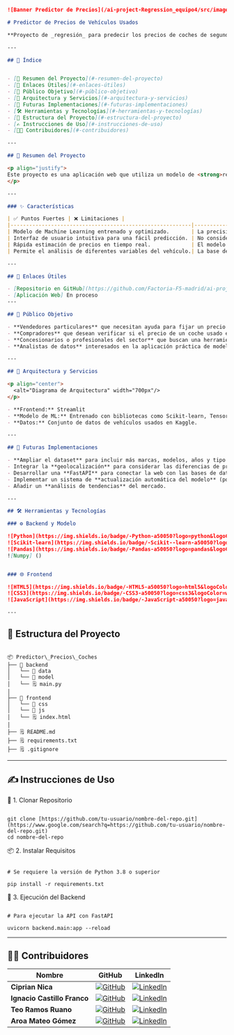 
```markdown

![Banner Predictor de Precios](/ai-project-Regression_equipo4/src/images/Banner.png)

# Predictor de Precios de Vehículos Usados

**Proyecto de _regresión_ para predecir los precios de coches de segunda mano, desarrollado utilizando un modelo de _Machine Learning_ entrenado con datos reales.**

---

## 🧭 Índice


- [📌 Resumen del Proyecto](#-resumen-del-proyecto)  
- [📎 Enlaces Útiles](#-enlaces-útiles)  
- [🎯 Público Objetivo](#-público-objetivo)  
- [🧠 Arquitectura y Servicios](#-arquitectura-y-servicios)  
- [🚀 Futuras Implementaciones](#-futuras-implementaciones)  
- [🛠️ Herramientas y Tecnologías](#-herramientas-y-tecnologías)  
- [📁 Estructura del Proyecto](#-estructura-del-proyecto)  
- [✍️ Instrucciones de Uso](#-instrucciones-de-uso)  
- [👩‍💻 Contribuidores](#-contribuidores)   

---

## 📌 Resumen del Proyecto 

<p align="justify">  
Este proyecto es una aplicación web que utiliza un modelo de <strong>regresión</strong> para estimar el precio de venta de coches de segunda mano. El modelo ha sido entrenado con un amplio conjunto de datos que incluye variables clave como la marca, el modelo, el año, el kilometraje, el tipo de motor y la condición del vehículo, entre otros. El objetivo es ofrecer una herramienta fiable tanto para vendedores que quieren fijar un precio justo como para compradores que desean verificar si una oferta es razonable.
</p>  

---

### ✨ Características  

| ✅ Puntos Fuertes | ❌ Limitaciones |
|----------------------------------------------------------|-----------------------------------------------------------------------|
| Modelo de Machine Learning entrenado y optimizado.       | La precisión del modelo puede verse afectada por la entrada de datos atípica. |
| Interfaz de usuario intuitiva para una fácil predicción. | No considera factores externos como la ubicación geográfica o la demanda del mercado local. |
| Rápida estimación de precios en tiempo real.             | El modelo no se actualiza automáticamente con nuevos datos del mercado. |
| Permite el análisis de diferentes variables del vehículo.| La base de datos de modelos de coches es limitada y podría expandirse. |

---

## 📎 Enlaces Útiles

- [Repositorio en GitHub](https://github.com/Factoria-F5-madrid/ai-project-Regression_equipo4)  
- [Aplicación Web] En proceso
---

## 🎯 Público Objetivo  

- **Vendedores particulares** que necesitan ayuda para fijar un precio competitivo a su vehículo.  
- **Compradores** que desean verificar si el precio de un coche usado es justo.  
- **Concesionarios o profesionales del sector** que buscan una herramienta rápida de tasación inicial.  
- **Analistas de datos** interesados en la aplicación práctica de modelos de regresión.  

---

## 🧠 Arquitectura y Servicios 

<p align="center">
  <alt="Diagrama de Arquitectura" width="700px"/>
</p>

- **Frontend:** Streamlit  
- **Modelo de ML:** Entrenado con bibliotecas como Scikit-learn, TensorFlow o PyTorch.  
- **Datos:** Conjunto de datos de vehículos usados en Kaggle.

---

## 🚀 Futuras Implementaciones 

- **Ampliar el dataset** para incluir más marcas, modelos, años y tipo de coches como por ejemplo, coches de lujo o ultra lujo.  
- Integrar la **geolocalización** para considerar las diferencias de precios por región.  
- Desarrollar una **FastAPI** para conectar la web con las bases de datos. 
- Implementar un sistema de **actualización automática del modelo** (por ejemplo, reentrenarlo periódicamente con nuevos datos).  
- Añadir un **análisis de tendencias** del mercado.  

---

## 🛠️ Herramientas y Tecnologías  

### ⚙️ Backend y Modelo  

![Python](https://img.shields.io/badge/-Python-a50050?logo=python&logoColor=white)
![Scikit-learn](https://img.shields.io/badge/-Scikit--learn-a50050?logo=scikit-learn&logoColor=white)
![Pandas](https://img.shields.io/badge/-Pandas-a50050?logo=pandas&logoColor=white)
![Numpy] ()


### 🌐 Frontend  

![HTML5](https://img.shields.io/badge/-HTML5-a50050?logo=html5&logoColor=white)
![CSS3](https://img.shields.io/badge/-CSS3-a50050?logo=css3&logoColor=white)
![JavaScript](https://img.shields.io/badge/-JavaScript-a50050?logo=javascript&logoColor=white)

---
```
## 📁 Estructura del Proyecto
```

📦 Predictor\_Precios\_Coches  
├── 📁 backend  
│   └── 📁 data
│   └── 📁 model
│   └── 🗒️ main.py  
│
├── 📁 frontend
│   └── 📁 css
│   └── 📁 js
│   └── 🗒️ index.html  
│
├── 🗒️ README.md  
├── 🗒️ requirements.txt  
├── 🗒️ .gitignore

```

---

## ✍️ Instrucciones de Uso

🧪 1. Clonar Repositorio 

```

git clone [https://github.com/tu-usuario/nombre-del-repo.git](https://www.google.com/search?q=https://github.com/tu-usuario/nombre-del-repo.git)
cd nombre-del-repo

```

📦 2. Instalar Requisitos

```

# Se requiere la versión de Python 3.8 o superior

pip install -r requirements.txt

```

🚀 3. Ejecución del Backend

```

# Para ejecutar la API con FastAPI

uvicorn backend.main:app --reload

```

---
## 👩‍💻 Contribuidores

| Nombre                  | GitHub                                                                                                                     | LinkedIn                                                                                                                                             |
|-----------------------|----------------------------------------------------------------------------------------------------------------------------|------------------------------------------------------------------------------------------------------------------------------------------------------|
| **Ciprian Nica** | [![GitHub](https://img.shields.io/badge/GitHub-a50050?logo=github&logoColor=white)](https://github.com/CiprianNica)         | [![LinkedIn](https://img.shields.io/badge/LinkedIn-0A66C2?logo=linkedin&logoColor=black)](https://www.linkedin.com/in/ciprian-nica/)                   |
| **Ignacio Castillo Franco** | [![GitHub](https://img.shields.io/badge/GitHub-a50050?logo=github&logoColor=white)](https://github.com/IgnacioCastilloFranco)         | [![LinkedIn](https://img.shields.io/badge/LinkedIn-0A66C2?logo=linkedin&logoColor=white)](https://www.linkedin.com/in/ignacio-castillo-franco/)                   |
| **Teo Ramos Ruano** | [![GitHub](https://img.shields.io/badge/GitHub-a50050?logo=github&logoColor=white)](https://github.com/Argendion)         | [![LinkedIn](https://img.shields.io/badge/LinkedIn-0A66C2?logo=linkedin&logoColor=white)](https://www.linkedin.com/in/teo-ramos-ruano/)                   |
| **Aroa Mateo Gómez** | [![GitHub](https://img.shields.io/badge/GitHub-a50050?logo=github&logoColor=white)](https://github.com/Arowi95)         | [![LinkedIn](https://img.shields.io/badge/LinkedIn-0A66C2?logo=linkedin&logoColor=white)](https://www.linkedin.com/in/aroamateogomez/)                   |

```
